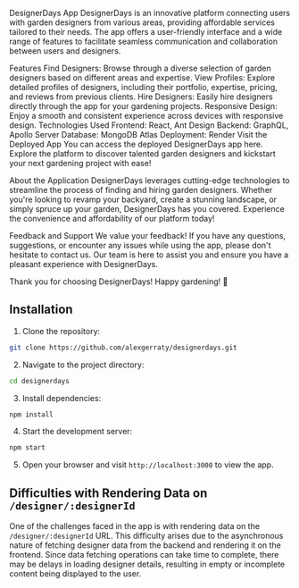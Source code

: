 
DesignerDays App
DesignerDays is an innovative platform connecting users with garden designers from various areas, providing affordable services tailored to their needs. The app offers a user-friendly interface and a wide range of features to facilitate seamless communication and collaboration between users and designers.

Features
Find Designers: Browse through a diverse selection of garden designers based on different areas and expertise.
View Profiles: Explore detailed profiles of designers, including their portfolio, expertise, pricing, and reviews from previous clients.
Hire Designers: Easily hire designers directly through the app for your gardening projects.
Responsive Design: Enjoy a smooth and consistent experience across devices with responsive design.
Technologies Used
Frontend: React, Ant Design
Backend: GraphQL, Apollo Server
Database: MongoDB Atlas
Deployment: Render
Visit the Deployed App
You can access the deployed DesignerDays app here. Explore the platform to discover talented garden designers and kickstart your next gardening project with ease!

About the Application
DesignerDays leverages cutting-edge technologies to streamline the process of finding and hiring garden designers. Whether you're looking to revamp your backyard, create a stunning landscape, or simply spruce up your garden, DesignerDays has you covered. Experience the convenience and affordability of our platform today!

Feedback and Support
We value your feedback! If you have any questions, suggestions, or encounter any issues while using the app, please don't hesitate to contact us. Our team is here to assist you and ensure you have a pleasant experience with DesignerDays.

Thank you for choosing DesignerDays! Happy gardening! 🌿
## Installation

1. Clone the repository:

```bash
git clone https://github.com/alexgerraty/designerdays.git
```

2. Navigate to the project directory:

```bash
cd designerdays
```

3. Install dependencies:

```bash
npm install
```

4. Start the development server:

```bash
npm start
```

5. Open your browser and visit `http://localhost:3000` to view the app.

## Difficulties with Rendering Data on `/designer/:designerId`

One of the challenges faced in the app is with rendering data on the `/designer/:designerId` URL. This difficulty arises due to the asynchronous nature of fetching designer data from the backend and rendering it on the frontend. Since data fetching operations can take time to complete, there may be delays in loading designer details, resulting in empty or incomplete content being displayed to the user.


